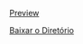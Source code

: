 [Preview](https://pedroaloonso.github.io/Digital-College-FullStack/Aula15/index.html)

[Baixar o Diretório](https://download-directory.github.io?url=https://github.com/PedroAloonso/Digital-College-FullStack/tree/main/Aula21)
